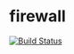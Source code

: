 # firewall

[![Build Status](https://cloud.drone.io/api/badges/rolehippie/firewall/status.svg)](https://cloud.drone.io/rolehippie/firewall)
